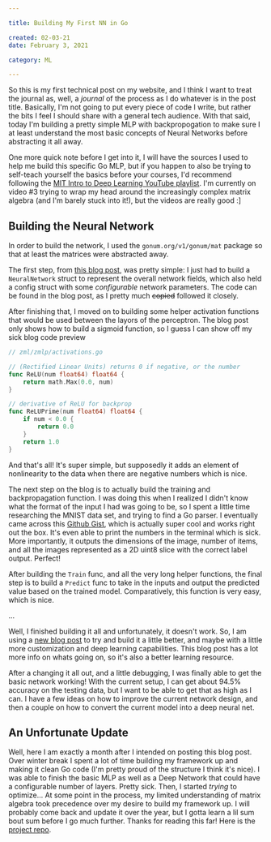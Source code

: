 ```yaml
---

title: Building My First NN in Go

created: 02-03-21
date: February 3, 2021

category: ML

---
```

So this is my first technical post on my website, and I think I want to treat the journal as, well, a *journal* of the process as I do whatever is in the post title. Basically, I'm not going to put every piece of code I write, but rather the bits I feel I should share with a general tech audience. With that said, today I'm building a pretty simple MLP with backpropogation to make sure I at least understand the most basic concepts of Neural Networks before abstracting it all away.

One more quick note before I get into it, I will have the sources I used to help me build this specific Go MLP, but if you happen to also be trying to self-teach yourself the basics before your courses, I'd recommend following the [MIT Intro to Deep Learning YouTube playlist](https://youtube.com/playlist?list=PLtBw6njQRU-rwp5__7C0oIVt26ZgjG9NI). I'm currently on video #3 trying to wrap my head around the increasingly complex matrix algebra (and I'm barely stuck into it!), but the videos are really good :]

## Building the Neural Network
In order to build the network, I used the `gonum.org/v1/gonum/mat` package so that at least the matrices were  abstracted away.

The first step, from [this blog post](https://datadan.io/blog/neural-net-with-go), was pretty simple: I just had to build a `NeuralNetwork` struct to represent the overall network fields, which also held a config struct with some *configurable* network parameters. The code can be found in the blog post, as I pretty much ~~copied~~ followed it closely.

After finishing that, I moved on to building some helper activation functions that would be used between the layors of the perceptron. The blog post only shows how to build a sigmoid function, so I guess I can show off my sick blog code preview
```go
// zml/zmlp/activations.go

// (Rectified Linear Units) returns 0 if negative, or the number
func ReLU(num float64) float64 {
	return math.Max(0.0, num)
}

// derivative of ReLU for backprop
func ReLUPrime(num float64) float64 {
	if num < 0.0 {
		return 0.0
	}
	return 1.0
}
```

And that's all! It's super simple, but supposedly it adds an element of nonlinearity to the data when there are negative numbers which is nice.

The next step on the blog is to actually build the training and backpropagation function. I was doing this when I realized I didn't know what the format of the input I had was going to be, so I spent a little time researching the MNIST data set, and trying to find a Go parser. I eventually came across this [Github Gist](https://gist.github.com/higuma/dbcd006546eb844c01e5102b4d0bcc93), which is actually super cool and works right out the box. It's even able to print the numbers in the terminal which is sick. More importantly, it outputs the dimensions of the image, number of items, and all the images represented as a 2D uint8 slice with the correct label output. Perfect!

After building the `Train` func, and all the very long helper functions, the final step is to build a `Predict` func to take in the inputs and output the predicted value based on the trained model. Comparatively, this function is very easy, which is nice.

...

Well, I finished building it all and unfortunately, it doesn't work. So, I am using a [new blog post](https://sausheong.github.io/posts/how-to-build-a-simple-artificial-neural-network-with-go/) to try and build it a little better, and maybe with a little more customization and deep learning capabilities. This blog post has a lot more info on whats going on, so it's also a better learning resource.

After a changing it all out, and a little debugging, I was finally able to get the basic network working! With the current setup, I can get about 94.5% accuracy on the testing data, but I want to be able to get that as high as I can. I have a few ideas on how to improve the current network design, and then a couple on how to convert the current model into a deep neural net.

## An Unfortunate Update
Well, here I am exactly a month after I intended on posting this blog post. Over winter break I spent a lot of time building my framework up and making it clean Go code (I'm pretty proud of the structure I think it's nice). I was able to finish the basic MLP as well as a Deep Network that could have a configurable number of layers. Pretty sick. Then, I started *trying* to optimize... At some point in the process, my limited understanding of matrix algebra took precedence over my desire to build my framework up. I will probably come back and update it over the year, but I gotta learn a lil sum bout sum before I go much further. Thanks for reading this far! Here is the [project repo](https://github.com/zaviermiller/zml).